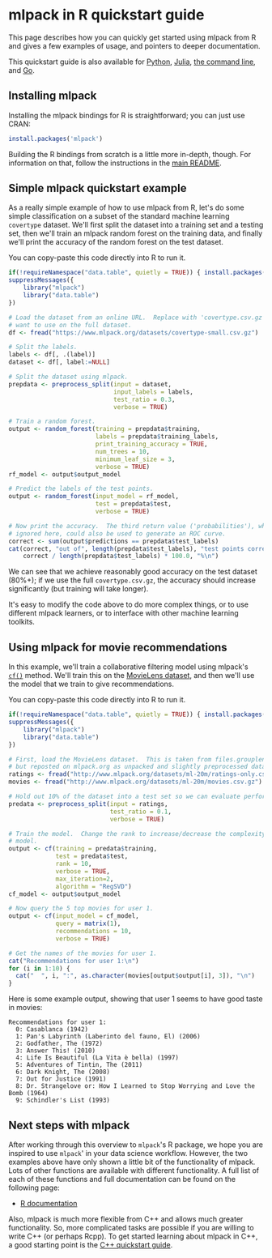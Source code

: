 # mlpack in R quickstart guide

This page describes how you can quickly get started using mlpack from R and
gives a few examples of usage, and pointers to deeper documentation.

This quickstart guide is also available for [Python]( ), [Julia]( ),
[the command line]( ), and [Go]( ).

## Installing mlpack

Installing the mlpack bindings for R is straightforward; you can just use
CRAN:

```r
install.packages('mlpack')
```

Building the R bindings from scratch is a little more in-depth, though.  For
information on that, follow the instructions in the [main README]( ).

## Simple mlpack quickstart example

As a really simple example of how to use mlpack from R, let's do some
simple classification on a subset of the standard machine learning `covertype`
dataset.  We'll first split the dataset into a training set and a testing set,
then we'll train an mlpack random forest on the training data, and finally we'll
print the accuracy of the random forest on the test dataset.

You can copy-paste this code directly into R to run it.

```r
if(!requireNamespace("data.table", quietly = TRUE)) { install.packages("data.table") }
suppressMessages({
    library("mlpack")
    library("data.table")
})

# Load the dataset from an online URL.  Replace with 'covertype.csv.gz' if you
# want to use on the full dataset.
df <- fread("https://www.mlpack.org/datasets/covertype-small.csv.gz")

# Split the labels.
labels <- df[, .(label)]
dataset <- df[, label:=NULL]

# Split the dataset using mlpack.
prepdata <- preprocess_split(input = dataset,
                             input_labels = labels,
                             test_ratio = 0.3,
                             verbose = TRUE)

# Train a random forest.
output <- random_forest(training = prepdata$training,
                        labels = prepdata$training_labels,
                        print_training_accuracy = TRUE,
                        num_trees = 10,
                        minimum_leaf_size = 3,
                        verbose = TRUE)
rf_model <- output$output_model

# Predict the labels of the test points.
output <- random_forest(input_model = rf_model,
                        test = prepdata$test,
                        verbose = TRUE)

# Now print the accuracy.  The third return value ('probabilities'), which we
# ignored here, could also be used to generate an ROC curve.
correct <- sum(output$predictions == prepdata$test_labels)
cat(correct, "out of", length(prepdata$test_labels), "test points correct",
    correct / length(prepdata$test_labels) * 100.0, "%\n")
```

We can see that we achieve reasonably good accuracy on the test dataset (80%+);
if we use the full `covertype.csv.gz`, the accuracy should increase
significantly (but training will take longer).

It's easy to modify the code above to do more complex things, or to use
different mlpack learners, or to interface with other machine learning toolkits.

## Using mlpack for movie recommendations

In this example, we'll train a collaborative filtering model using mlpack's
[`cf()`](https://www.mlpack.org/doc/stable/r_documentation.html#cf) method.
We'll train this on the
[MovieLens dataset](https://grouplens.org/datasets/movielens/), and then we'll
use the model that we train to give recommendations.

You can copy-paste this code directly into R to run it.

```r
if(!requireNamespace("data.table", quietly = TRUE)) { install.packages("data.table") }
suppressMessages({
    library("mlpack")
    library("data.table")
})

# First, load the MovieLens dataset.  This is taken from files.grouplens.org/
# but reposted on mlpack.org as unpacked and slightly preprocessed data.
ratings <- fread("http://www.mlpack.org/datasets/ml-20m/ratings-only.csv.gz")
movies <- fread("http://www.mlpack.org/datasets/ml-20m/movies.csv.gz")

# Hold out 10% of the dataset into a test set so we can evaluate performance.
predata <- preprocess_split(input = ratings,
                            test_ratio = 0.1,
                            verbose = TRUE)

# Train the model.  Change the rank to increase/decrease the complexity of the
# model.
output <- cf(training = predata$training,
             test = predata$test,
             rank = 10,
             verbose = TRUE,
             max_iteration=2,
             algorithm = "RegSVD")
cf_model <- output$output_model

# Now query the 5 top movies for user 1.
output <- cf(input_model = cf_model,
             query = matrix(1),
             recommendations = 10,
             verbose = TRUE)

# Get the names of the movies for user 1.
cat("Recommendations for user 1:\n")
for (i in 1:10) {
  cat("  ", i, ":", as.character(movies[output$output[i], 3]), "\n")
}
```

Here is some example output, showing that user 1 seems to have good taste in
movies:

```
Recommendations for user 1:
  0: Casablanca (1942)
  1: Pan's Labyrinth (Laberinto del fauno, El) (2006)
  2: Godfather, The (1972)
  3: Answer This! (2010)
  4: Life Is Beautiful (La Vita è bella) (1997)
  5: Adventures of Tintin, The (2011)
  6: Dark Knight, The (2008)
  7: Out for Justice (1991)
  8: Dr. Strangelove or: How I Learned to Stop Worrying and Love the Bomb (1964)
  9: Schindler's List (1993)
```

## Next steps with mlpack

After working through this overview to `mlpack`'s R package, we hope you are
inspired to use `mlpack`' in your data science workflow.  However, the two
examples above have only shown a little bit of the functionality of mlpack.
Lots of other functions are available with different functionality.  A full list
of each of these functions and full documentation can be found on the following
page:

 - [R documentation](https://www.mlpack.org/doc/stable/r_documentation.html)

Also, mlpack is much more flexible from C++ and allows much greater
functionality.  So, more complicated tasks are possible if you are willing to
write C++ (or perhaps Rcpp).  To get started learning about mlpack in C++, a
good starting point is the [C++ quickstart guide]( ).
